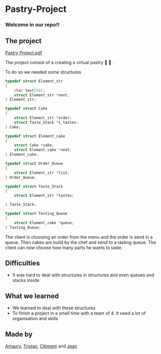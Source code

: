 # Pastry-Project

### Welcome in our repo!!

## The project

[Pastry Project.pdf](https://s3.us-west-2.amazonaws.com/secure.notion-static.com/d224db01-dd4b-4091-a68d-0d0b0a5def3e/Pastry_Project.pdf?X-Amz-Algorithm=AWS4-HMAC-SHA256&X-Amz-Credential=AKIAT73L2G45O3KS52Y5%2F20211010%2Fus-west-2%2Fs3%2Faws4_request&X-Amz-Date=20211010T094148Z&X-Amz-Expires=86400&X-Amz-Signature=91a8caea591f90666ab1cceb72d0a4757ec84406cf10ea2f313e2367a0e66cb0&X-Amz-SignedHeaders=host&response-content-disposition=filename%20%3D%22Pastry%2520Project.pdf%22)

The project consist of a creating a virtual pastry 🥐 🥮 .

To do so we needed some structures

```c
typedef struct Element_str
{
    char text[50];
    struct Element_str *next;
} Element_str;

typedef struct Cake
{
    struct Element_str *order;
    struct Taste_Stack *s_tastes;
} Cake;

typedef struct Element_cake
{
    struct Cake *cake;
    struct Element_cake *next;
} Element_cake;

typedef struct Order_Queue
{
    struct Element_str *list;
} Order_Queue;

typedef struct Taste_Stack
{
    struct Element_str *tastes;

} Taste_Stack;

typedef struct Tasting_Queue
{
    struct Element_cake *queue;
} Tasting_Queue;
```

The client is choosing an order from the menu and the order is send in a queue. Then cakes are build by the chef and send to a tasting queue. The client can now choose how many parts he wants to taste.

## Difficulties

- It was hard to deal with structures in structures and even queues and stacks inside

## What we learned

- We learned to deal with these structures
- To finish a project in a small time with a team of 4. It need a lot of organisation and skills

## Made by
[Amaury](https://github.com/heqqqqx), [Tristan](https://github.com/StritanS), [Clément](https://github.com/sodekai) and [Jean](https://github.com/jeandtx)

